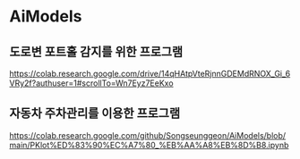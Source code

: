 # AiModels

## 도로변 포트홀 감지를 위한 프로그램
https://colab.research.google.com/drive/14qHAtpVteRjnnGDEMdRNOX_Gi_6VRy2f?authuser=1#scrollTo=Wn7Eyz7EeKxo

## 자동차 주차관리를 이용한 프로그램
https://colab.research.google.com/github/Songseunggeon/AiModels/blob/main/PKlot%ED%83%90%EC%A7%80_%EB%AA%A8%EB%8D%B8.ipynb
